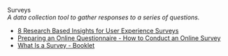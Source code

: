 Surveys  
_A data collection tool to gather responses to a series of questions._

*   [8 Research Based Insights for User Experience Surveys](http://www.measuringusability.com/blog/ux-surveys.php)  
*   [Preparing an Online Questionnaire - How to Conduct an Online Survey ](http://www.questionpro.com/akira/showArticle.do?articleID=build01)  
*   [What Is a Survey - Booklet](http://www.whatisasurvey.info/)  
